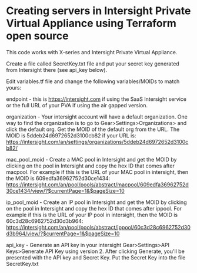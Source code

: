 # Creating servers in Intersight Private Virtual Appliance using Terraform open source

This code works with X-series and Intersight Private Virtual Appliance.

Create a file called SecretKey.txt file and put your secret key generated from Intersight there (see api_key below).

Edit variables.tf file and change the following variables/MOIDs to match yours:

endpoint - this is https://intersight.com if using the SaaS Intersight service or the full URL of your PVA if using the air gapped version.

organization - Your intersight account will have a default organization. One way to find the 
organization is to go to Gear>Settings>Organizations> and click the default org. Get the MOID 
of the default org from the URL. The MOID is 5ddeb24d6972652d3100cb82 if your URL is:
https://intersight.com/an/settings/organizations/5ddeb24d6972652d3100cb82/

mac_pool_moid - Create a MAC pool in Intersight and get the MOID by clicking on the pool 
in Intersight and copy the hex ID that comes after macpool. For example if this is the URL 
of your MAC pool in intersight, then the MOID is 609edfa36962752d30ce1434:
https://intersight.com/an/pool/pools/abstract/macpool/609edfa36962752d30ce1434/view/?$currentPage=1&$pageSize=10 

ip_pool_moid - Create an IP pool in Intersight and get the MOID by clicking on the pool 
in Intersight and copy the hex ID that comes after ippool. For example if this is the URL 
of your IP pool in intersight, then the MOID is 60c3d28c6962752d30d3b964:
https://intersight.com/an/pool/pools/abstract/ippool/60c3d28c6962752d30d3b964/view/?$currentPage=1&$pageSize=10

api_key - Generate an API key in your intersight Gear>Settings>API Keys>Generate API Key using version 2. 
After clicking Generate, you'll be presented with the API key and Secret Key. Put the Secret Key into the file SecretKey.txt
